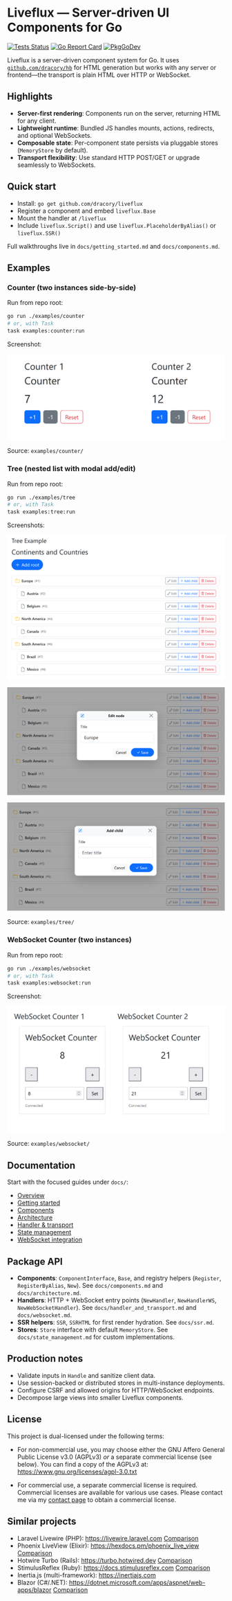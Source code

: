 # Liveflux — Server-driven UI Components for Go

[![Tests Status](https://github.com/dracory/liveflux/actions/workflows/tests.yml/badge.svg?branch=main)](https://github.com/dracory/liveflux/actions/workflows/tests.yml)
[![Go Report Card](https://goreportcard.com/badge/github.com/dracory/liveflux)](https://goreportcard.com/report/github.com/dracory/liveflux)
[![PkgGoDev](https://pkg.go.dev/badge/github.com/dracory/liveflux)](https://pkg.go.dev/github.com/dracory/liveflux)

Liveflux is a server-driven component system for Go. It uses [`github.com/dracory/hb`](https://github.com/dracory/hb) for HTML generation but works with any server or frontend—the transport is plain HTML over HTTP or WebSocket.

## Highlights

- **Server-first rendering**: Components run on the server, returning HTML for any client.
- **Lightweight runtime**: Bundled JS handles mounts, actions, redirects, and optional WebSockets.
- **Composable state**: Per-component state persists via pluggable stores (`MemoryStore` by default).
- **Transport flexibility**: Use standard HTTP POST/GET or upgrade seamlessly to WebSockets.

## Quick start

- Install: `go get github.com/dracory/liveflux`
- Register a component and embed `liveflux.Base`
- Mount the handler at `/liveflux`
- Include `liveflux.Script()` and use `liveflux.PlaceholderByAlias()` or `liveflux.SSR()`

Full walkthroughs live in `docs/getting_started.md` and `docs/components.md`.

## Examples

### Counter (two instances side-by-side)

Run from repo root:

```bash
go run ./examples/counter
# or, with Task
task examples:counter:run
```

Screenshot:

![Counter Example](examples/counter/screenshot.png)

Source: `examples/counter/`

### Tree (nested list with modal add/edit)

Run from repo root:

```bash
go run ./examples/tree
# or, with Task
task examples:tree:run
```

Screenshots:

![Tree — Overview](examples/tree/screenshot.png)

![Tree — Edit node](examples/tree/screenshot_edit_node.png)

![Tree — Add child](examples/tree/screenshot_add_child.png)

Source: `examples/tree/`

### WebSocket Counter (two instances)

Run from repo root:

```bash
go run ./examples/websocket
# or, with Task
task examples:websocket:run
```

Screenshot:

![WebSocket Counter Example](examples/websocket/screenshot.png)

Source: `examples/websocket/`

## Documentation

Start with the focused guides under `docs/`:

- [Overview](docs/overview.md)
- [Getting started](docs/getting_started.md)
- [Components](docs/components.md)
- [Architecture](docs/architecture.md)
- [Handler & transport](docs/handler_and_transport.md)
- [State management](docs/state_management.md)
- [WebSocket integration](docs/websocket.md)

## Package API

- **Components**: `ComponentInterface`, `Base`, and registry helpers (`Register`, `RegisterByAlias`, `New`). See `docs/components.md` and `docs/architecture.md`.
- **Handlers**: HTTP + WebSocket entry points (`NewHandler`, `NewHandlerWS`, `NewWebSocketHandler`). See `docs/handler_and_transport.md` and `docs/websocket.md`.
- **SSR helpers**: `SSR`, `SSRHTML` for first render hydration. See `docs/ssr.md`.
- **Stores**: `Store` interface with default `MemoryStore`. See `docs/state_management.md` for custom implementations.

## Production notes

- Validate inputs in `Handle` and sanitize client data.
- Use session-backed or distributed stores in multi-instance deployments.
- Configure CSRF and allowed origins for HTTP/WebSocket endpoints.
- Decompose large views into smaller Liveflux components.

## License

This project is dual-licensed under the following terms:

- For non-commercial use, you may choose either the GNU Affero General Public License v3.0 (AGPLv3) _or_ a separate commercial license (see below). You can find a copy of the AGPLv3 at: https://www.gnu.org/licenses/agpl-3.0.txt

- For commercial use, a separate commercial license is required. Commercial licenses are available for various use cases. Please contact me via my [contact page](https://lesichkov.co.uk/contact) to obtain a commercial license.

## Similar projects

- Laravel Livewire (PHP): https://livewire.laravel.com [Comparison](docs/comparisons/php_livewire_comparison.md)
- Phoenix LiveView (Elixir): https://hexdocs.pm/phoenix_live_view [Comparison](docs/comparisons/phoenix_liveview_comparison.md)
- Hotwire Turbo (Rails): https://turbo.hotwired.dev [Comparison](docs/comparisons/hotwire_turbo_comparison.md)
- StimulusReflex (Ruby): https://docs.stimulusreflex.com [Comparison](docs/comparisons/stimulusreflex_comparison.md)
- Inertia.js (multi-framework): https://inertiajs.com
- Blazor (C#/.NET): https://dotnet.microsoft.com/apps/aspnet/web-apps/blazor [Comparison](docs/comparisons/blazor_comparison.md)
